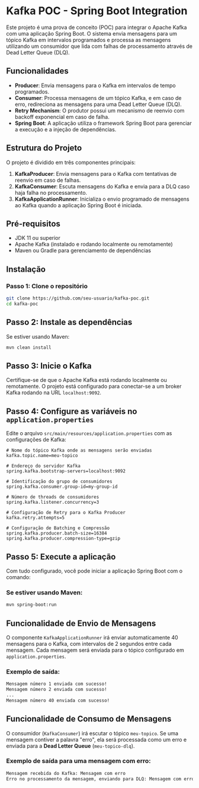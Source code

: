 # Kafka POC - Spring Boot Integration

Este projeto é uma prova de conceito (POC) para integrar o Apache Kafka com uma aplicação Spring Boot. O sistema envia mensagens para um tópico Kafka em intervalos programados e processa as mensagens utilizando um consumidor que lida com falhas de processamento através de Dead Letter Queue (DLQ).

## Funcionalidades

- **Producer**: Envia mensagens para o Kafka em intervalos de tempo programados.
- **Consumer**: Processa mensagens de um tópico Kafka, e em caso de erro, redireciona as mensagens para uma Dead Letter Queue (DLQ).
- **Retry Mechanism**: O produtor possui um mecanismo de reenvio com backoff exponencial em caso de falha.
- **Spring Boot**: A aplicação utiliza o framework Spring Boot para gerenciar a execução e a injeção de dependências.

## Estrutura do Projeto

O projeto é dividido em três componentes principais:

1. **KafkaProducer**: Envia mensagens para o Kafka com tentativas de reenvio em caso de falhas.
2. **KafkaConsumer**: Escuta mensagens do Kafka e envia para a DLQ caso haja falha no processamento.
3. **KafkaApplicationRunner**: Inicializa o envio programado de mensagens ao Kafka quando a aplicação Spring Boot é iniciada.

## Pré-requisitos

- JDK 11 ou superior
- Apache Kafka (instalado e rodando localmente ou remotamente)
- Maven ou Gradle para gerenciamento de dependências

## Instalação

### Passo 1: Clone o repositório

```bash
git clone https://github.com/seu-usuario/kafka-poc.git
cd kafka-poc
```
## Passo 2: Instale as dependências

Se estiver usando Maven:

```bash
mvn clean install
```

## Passo 3: Inicie o Kafka

Certifique-se de que o Apache Kafka está rodando localmente ou remotamente. O projeto está configurado para conectar-se a um broker Kafka rodando na URL `localhost:9092`.

## Passo 4: Configure as variáveis no `application.properties`

Edite o arquivo `src/main/resources/application.properties` com as configurações de Kafka:

```properties
# Nome do tópico Kafka onde as mensagens serão enviadas
kafka.topic.name=meu-topico

# Endereço do servidor Kafka
spring.kafka.bootstrap-servers=localhost:9092

# Identificação do grupo de consumidores
spring.kafka.consumer.group-id=my-group-id

# Número de threads de consumidores
spring.kafka.listener.concurrency=3

# Configuração de Retry para o Kafka Producer
kafka.retry.attempts=5

# Configuração de Batching e Compressão
spring.kafka.producer.batch-size=16384
spring.kafka.producer.compression-type=gzip

```
## Passo 5: Execute a aplicação

Com tudo configurado, você pode iniciar a aplicação Spring Boot com o comando:

### Se estiver usando Maven:

```bash
mvn spring-boot:run
```
## Funcionalidade de Envio de Mensagens

O componente `KafkaApplicationRunner` irá enviar automaticamente 40 mensagens para o Kafka, com intervalos de 2 segundos entre cada mensagem. Cada mensagem será enviada para o tópico configurado em `application.properties`.

### Exemplo de saída:

```bash
Mensagem número 1 enviada com sucesso!
Mensagem número 2 enviada com sucesso!
...
Mensagem número 40 enviada com sucesso!
```
## Funcionalidade de Consumo de Mensagens

O consumidor (`KafkaConsumer`) irá escutar o tópico `meu-topico`. Se uma mensagem contiver a palavra "erro", ela será processada como um erro e enviada para a **Dead Letter Queue** (`meu-topico-dlq`).

### Exemplo de saída para uma mensagem com erro:

```bash
Mensagem recebida do Kafka: Mensagem com erro
Erro no processamento da mensagem, enviando para DLQ: Mensagem com erro


